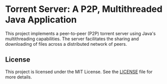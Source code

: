 # Torrent Server: A P2P, Multithreaded Java Application
This project implements a peer-to-peer (P2P) torrent server using Java's multithreading capabilities.
The server facilitates the sharing and downloading of files across a distributed network of peers.
## License
This project is licensed under the MIT License. See the [LICENSE](Torrent-server/LICENSE) file for more details.
